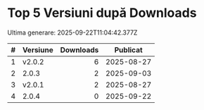 # Top 5 Versiuni după Downloads

Ultima generare: 2025-09-22T11:04:42.377Z

| # | Versiune | Downloads | Publicat |
| - | - | -: | - |
| 1 | v2.0.2 | 6 | 2025-08-27 |
| 2 | 2.0.3 | 2 | 2025-09-03 |
| 3 | v2.0.1 | 2 | 2025-08-27 |
| 4 | 2.0.4 | 0 | 2025-09-22 |
